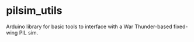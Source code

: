 # pilsim_utils
Arduino library for basic tools to interface with a War Thunder-based fixed-wing PIL sim.
